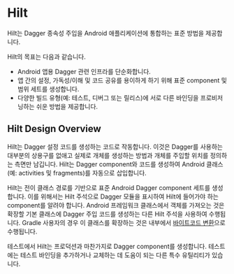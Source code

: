# Hilt

Hilt는 Dagger 종속성 주입을 Android 애플리케이션에 통합하는 표준 방법을 제공합니다.

Hilt의 목표는 다음과 같습니다.

- Android 앱용 Dagger 관련 인프라를 단순화합니다.
- 앱 간의 설정, 가독성/이해 및 코드 공유를 용이하게 하기 위해 표준 component 및 범위 세트를 생성합니다.
- 다양한 빌드 유형(예: 테스트, 디버그 또는 릴리스)에 서로 다른 바인딩을 프로비저닝하는 쉬운 방법을 제공합니다.

## Hilt Design Overview

Hilt는 Dagger 설정 코드를 생성하는 코드로 작동합니다. 이것은 Dagger를 사용하는 대부분의 상용구를 없애고 실제로 개체를 생성하는 방법과 개체를 주입할 위치를 정의하는 측면만 남깁니다. Hilt는 Dagger component와 코드를 생성하여 Android 클래스(예: activities 및 fragments)를 자동으로 삽입합니다.

Hilt는 전이 클래스 경로를 기반으로 표준 Android Dagger component 세트를 생성합니다. 이를 위해서는 Hilt 주석으로 Dagger 모듈을 표시하여 Hilt에 들어가야 하는 component를 알려야 합니다. Android 프레임워크 클래스에서 객체를 가져오는 것은 확장할 기본 클래스에 Dagger 주입 코드를 생성하는 다른 Hilt 주석을 사용하여 수행됩니다. Gradle 사용자의 경우 이 클래스를 확장하는 것은 내부에서 [바이트코드 변환](https://dagger.dev/hilt/gradle-setup.html#hilt-gradle-plugin)으로 수행됩니다.

테스트에서 Hilt는 프로덕션과 마찬가지로 Dagger component를 생성합니다. 테스트에는 테스트 바인딩을 추가하거나 교체하는 데 도움이 되는 다른 특수 유틸리티가 있습니다.